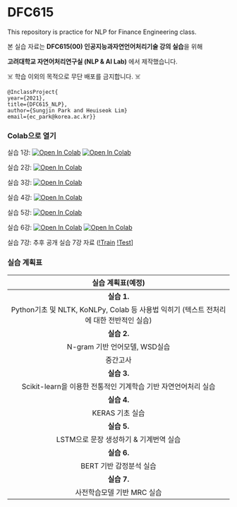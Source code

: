 # DFC615
This repository is practice for NLP for Finance Engineering class.

본 실습 자료는 **DFC615(00) 인공지능과자연언어처리기술 강의 실습**을 위해 

**고려대학교 자연어처리연구실 (NLP & AI Lab)** 에서 제작했습니다.

☠️ 학습 이외의 목적으로 무단 배포를 금지합니다. ☠️

```
@InclassProject{
year={2021},
title={DFC615_NLP},
author={Sungjin Park and Heuiseok Lim}
email={ec_park@korea.ac.kr}}
```
### Colab으로 열기

실습 1강: [![Open In Colab](https://colab.research.google.com/assets/colab-badge.svg)](https://colab.research.google.com/drive/1Zq2dsIutiynISBAz_4henQy4MoJeexGX?usp=sharing) [![Open In Colab](https://colab.research.google.com/assets/colab-badge.svg)](https://colab.research.google.com/drive/1yIb4GslGqQedx_FQavDpLjUH9ylSZQAY?usp=sharing)

실습 2강: [![Open In Colab](https://colab.research.google.com/assets/colab-badge.svg)](https://colab.research.google.com/drive/1ag9Jtyd0aGNN1krtA0yNQYy0f1Umm5R8?usp=sharing)

실습 3강: [![Open In Colab](https://colab.research.google.com/assets/colab-badge.svg)](https://colab.research.google.com/drive/1RM8fWMirYgM7SKbWCI72_Oo4IzCHc9sR?usp=sharing)

실습 4강: [![Open In Colab](https://colab.research.google.com/assets/colab-badge.svg)](https://colab.research.google.com/drive/1oRClJhw8SGpZLXLNQgUnlG7wJZFkFuSe?usp=sharing)

실습 5강: [![Open In Colab](https://colab.research.google.com/assets/colab-badge.svg)](https://colab.research.google.com/drive/1LcpVuIV_x385f5r7rh5lmERKbObAh44u?usp=sharing)

실습 6강: [![Open In Colab](https://colab.research.google.com/assets/colab-badge.svg)](https://colab.research.google.com/drive/16zBqA0hZnSPQta3x1Kg4KzNB1yOjhKwA?usp=sharing) [![Open In Colab](https://colab.research.google.com/assets/colab-badge.svg)](https://colab.research.google.com/drive/1JEAPNMSowoT-pIjCCjGs1KjI7QIZwBJz?usp=sharing)

실습 7강: 추후 공개
실습 7강 자료 ([!Train](https://drive.google.com/file/d/1Ef-1ChczksfZJEAgDmk8xH6HEWWhEPi8/view?usp=sharing) [!Test](https://drive.google.com/file/d/17laY4hd6CjT75dNBNyHgaogDfODqK6ND/view?usp=sharing)]

### 실습 계획표

|**실습 계획표(예정)**|
|:----------------:|
|**실습 1.**|
|Python기초 및 NLTK, KoNLPy, Colab 등 사용법 익히기  (텍스트 전처리에 대한 전반적인 실습)|
|**실습 2.**|
|N-gram 기반 언어모델, WSD실습|
|중간고사|
|**실습 3.**|
|Scikit-learn을 이용한 전통적인 기계학습 기반 자연언어처리 실습|
|**실습 4.**|
|KERAS 기초 실습|
|**실습 5.**|
|LSTM으로 문장 생성하기 & 기계번역 실습|
|**실습 6.**|
|BERT 기반 감정분석 실습|
|**실습 7.**|
|사전학습모델 기반 MRC 실습|
